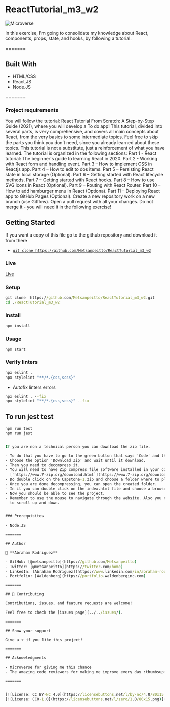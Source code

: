 # ReactTutorial_m3_w2

![Microverse](https://img.shields.io/badge/Microverse-blueviolet)

In this exercise, I'm going to consolidate my knowledge about React, components, props, state, and hooks, by following a tutorial.

=======

## Built With 

- HTML/CSS
- React.JS
- Node.JS

=======

### Project requirements

You will follow the tutorial: React Tutorial From Scratch: A Step-by-Step Guide (2021), where you will develop a To do app!
This tutorial, divided into several parts, is very comprehensive, and covers all main concepts about React, from the very basics to some intermediate topics. Feel free to skip the parts you think you don't need, since you already learned about these topics. This tutorial is not a substitute, just a reinforcement of what you have learned.
The tutorial is organized in the following sections:
Part 1 - React tutorial: The beginner's guide to learning React in 2020.
Part 2 - Working with React form and handling event.
Part 3 – How to implement CSS in Reactjs app.
Part 4 – How to edit to dos items.
Part 5 – Persisting React state in local storage (Optional).
Part 6 – Getting started with React lifecycle methods.
Part 7 – Getting started with React hooks.
Part 8 – How to use SVG icons in React (Optional).
Part 9 – Routing with React Router.
Part 10 – How to add hamburger menu in React (Optiona).
Part 11 – Deploying React app to GitHub Pages (Optional).
Create a new repository work on a new branch (use Gitflow).
Open a pull request with all your changes. Do not merge it - you will need it in the following exercise!


## Getting Started

If you want a copy of this file go to the github repository and download it from there

- [`git clone https://github.com/Metsanpeitto/ReactTutorial_m3_w2`](https://github.com/Metsanpeitto/ReactTutorial_m3_w2)


### Live

[Live](https://github.com/Metsanpeitto/ReactTutorial_m3_w2/)


### Setup

```cmd
git clone  https://github.com/Metsanpeitto/ReactTutorial_m3_w2.git
cd ./ReactTutorial_m3_w2
```

### Install

```cmd
npm install
```

### Usage

```cmd
npm start
```

### Verify linters

```cmd
npx eslint .
npx stylelint "**/*.{css,scss}"
```
- Autofix linters errors

```cmd
npx eslint . --fix
npx stylelint "**/*.{css,scss}" --fix
```

## To run jest test
```cmd
npm run test
npm run jest


If you are non a technical person you can download the zip file.

- To do that you have to go to the green button that says 'Code' and then press on it.
- Choose the option 'Download Zip' and wait until it download.
- Then you need to decompress it.
- You will need to have Zip compress file software installed in your computer. If you don't have it you can download it from here
  [`https://www.7-zip.org/download.html`](https://www.7-zip.org/download.html)
- Do double click on the Capstone-1.zip and choose a folder where to place all teh decompressed files.
- Once you are done decompressing, you can open the created folder.
- In it you can double click on the index.html file and choose a browser to open it (For example google Chrome Browser).
- Now you should be able to see the project.
- Remember to use the mouse to navigate through the website. Also you can use the keys 'arrow up' and 'arrow down' of your keyboard
  to scroll up and down.


### Prerequisites

- Node.JS

=======

## Author

👤 **Abraham Rodriguez**

- GitHub: [@metsanpeitto](https://github.com/Metsanpeitto)
- Twitter: [@metsanpeitto](https://twitter.com/home)
- LinkedIn: [Abraham Rodriguez](https://www.linkedin.com/in/abraham-rodriguez-3283a319a/)
- Portfolio: [Waldenberg](https://portfolio.waldenberginc.com)

=======

## 🤝 Contributing

Contributions, issues, and feature requests are welcome!

Feel free to check the [issues page](../../issues/).

=======

## Show your support

Give a ⭐️ if you like this project!

=======

## Acknowledgments

- Microverse for giving me this chance
- The amazing code reviewers for making me improve every day :thumbsup:

=======


[![License: CC BY-NC 4.0](https://licensebuttons.net/l/by-nc/4.0/80x15.png)](https://creativecommons.org/licenses/by-nc/4.0/)
[![License: CC0-1.0](https://licensebuttons.net/l/zero/1.0/80x15.png)](http://creativecommons.org/publicdomain/zero/1.0/)


